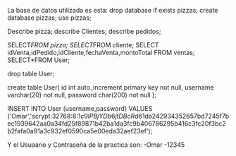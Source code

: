 La base de datos utilizada es esta:
drop database if exists pizzas; 
create database pizzas;
use pizzas;	

Describe pizza;
describe Clientes;
describe pedidos;

SELECT*FROM pizza;
SELECT*FROM cliente;
SELECT idVenta,idPedido,idCliente,fechaVenta,montoTotal FROM ventas;
SELECT*FROM User;

drop table User;

create table User(
id int auto_increment primary key not null,
username varchar(20) not null,
password char(200) not null
);

INSERT INTO User (username,password) VALUES ('Omar','scrypt:32768:8:1$c9lPBjYDb6jtDBcR$d61da242934352657bd7245f7bec1939642aa0a34fd25f89871b42ba1da3fc9b406786295b416c3fc20f3bc2b2fafa0a91a3c932ef0590ca5e00eda32aef23ef');

Y el Usuaario y Contraseña de la practica son:
-Omar
-12345
